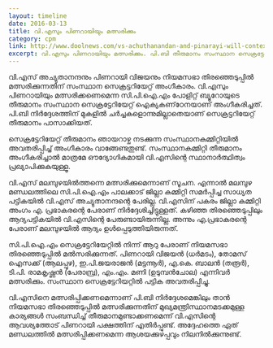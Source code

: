 ```yaml
---
layout: timeline
date: 2016-03-13
title: വി.എസും പിണറായിയും മത്സരിക്കും 
category: cpm
link: http://www.doolnews.com/vs-achuthanandan-and-pinarayi-will-context-in-election-385.html
excerpt: വി.എസും പിണറായിയും മത്സരിക്കും. പി.ബി തീരുമാനം സംസ്ഥാന സെക്രട്ടേറിയേറ്റ് അംഗീകരിച്ചു 
---
```


വി.എസ് അച്യുതാനന്ദനും പിണറായി വിജയനും നിയമസഭാ തിരഞ്ഞെടുപ്പില്‍ മത്സരിക്കുന്നതിന് സംസ്ഥാന സെക്രട്ടറിയേറ്റ് അംഗീകാരം. വി.എസും പിണറായിയും മത്സരിക്കണെമെന്ന സി.പി.ഐ.എം പോളിറ്റ് ബ്യൂറോയുടെ തീരുമാനം സംസ്ഥാന സെക്രട്ടേറിയേറ്റ് ഐക്യകണ്‌ഠേനയാണ് അംഗീകരിച്ചത്. പി.ബി നിര്‍ദ്ദേശത്തിന് മുകളില്‍ ചര്‍ച്ചകളൊന്നുമില്ലാതെയാണ് സെക്രട്ടറിയേറ്റ് തീരുമാനം പാസാക്കിയത്.

സെക്രട്ടേറിയേറ്റ് തീരുമാനം ഞായറാഴ്ച നടക്കുന്ന സംസ്ഥാനകമ്മിറ്റിയില്‍ അവതരിപ്പിച്ച് അംഗീകാരം വാങ്ങേണ്ടതുണ്ട്. സംസ്ഥാനകമ്മിറ്റി തീരുമാനം അംഗീകരിച്ചാല്‍ മാത്രമേ ഔദ്യോഗികമായി വി.എസിന്റെ സ്ഥാനാര്‍ത്ഥിത്വം പ്രഖ്യാപിക്കുകയുള്ളൂ.

വി.എസ് മലമ്പുഴയില്‍ത്തന്നെ മത്സരിക്കുമെന്നാണ് സൂചന. എന്നാല്‍ മലമ്പുഴ മണ്ഡലത്തിലെ സി.പി.ഐ.എം പാലക്കാട് ജില്ലാ കമ്മിറ്റി സമര്‍പ്പിച്ച സാധ്യത പട്ടികയില്‍ വി.എസ് അച്യുതാനന്ദന്റെ പേരില്ല. വി.എസിന് പകരം ജില്ലാ കമ്മിറ്റി അംഗം എ. പ്രഭാകരന്റെ പേരാണ് നിര്‍ദ്ദേശിച്ചിട്ടുള്ളത്. കഴിഞ്ഞ തിരഞ്ഞെടുപ്പിലും ആദ്യപട്ടികയില്‍ വി.എസിന്റെ പേരുണ്ടായിരുന്നില്ല. അന്നും എ.പ്രഭാകരന്റെ പേരാണ് മലമ്പുഴയില്‍ ആദ്യം ഉള്‍പ്പെടുത്തിയിരുന്നത്.

സി.പി.ഐ.എം സെക്രട്ടേറിയേറ്റില്‍ നിന്ന് ആറു പേരാണ് നിയമസഭാ തിരഞ്ഞെടുപ്പില്‍ മല്‍സരിക്കുന്നത്. പിണറായി വിജയന്‍ (ധര്‍മടം), തോമസ് ഐസക്ക് (ആലപ്പുഴ), ഇ.പി.ജയരാജന്‍ (മട്ടന്നൂര്‍), എ.കെ. ബാലന്‍ (തരൂര്‍), ടി.പി. രാമകൃഷ്ണന്‍ (പേരാമ്പ്ര), എം.എം. മണി (ഉടുമ്പന്‍ചോല) എന്നിവര്‍ മത്സരിക്കും. സംസ്ഥാന സെക്രട്ടേറിയറ്റില്‍ പട്ടിക അവതരിപ്പിച്ചു.

വി.എസിനെ മത്സരിപ്പിക്കണമെന്നാണ് പി.ബി നിര്‍ദ്ദേശമെങ്കിലും താന്‍ നിയമസഭാ തിരഞ്ഞെടുപ്പില്‍ മത്സരിക്കുന്നതിന് മുഖ്യമന്ത്രിസ്ഥാനമടക്കമുള്ള കാര്യങ്ങള്‍ സംബന്ധിച്ച് തീരുമാനമുണ്ടാക്കണമെന്ന് വി.എസിന്റെ ആവശ്യത്തോട് പിണറായി പക്ഷത്തിന് എതിര്‍പ്പുണ്ട്. അദ്ദേഹത്തെ ഏത് മണ്ഡലത്തില്‍ മത്സരിപ്പിക്കണമെന്ന ആശയക്കുഴപ്പവും നിലനില്‍ക്കുന്നുണ്ട്.


